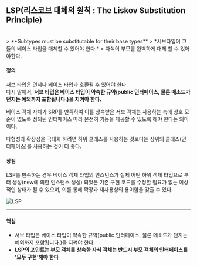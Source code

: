 ## LSP(리스코브 대체의 원칙 : The Liskov Substitution Principle)
<br/>
> **Subtypes must be substitutable for their base types**  
> *서브타입이 그들의 베이스 타입을 대체할 수 있어야 한다.*  
> 자식이 부모를 완벽하게 대체 할 수 있어야한다.  

#### 정의

서브 타입은 언제나 베이스 타입과 호환될 수 있어야 한다.  
다시 말해서, **서브 타입은 베이스 타입이 약속한 규약(public 인터페이스, 물론 메소드가 던지는 예외까지 포함됩니다.)을 지켜야 한다.**

베이스 객체 자체가 SRP를 만족하여 이를 상속받은 서브 객체는 사용하는 측에 상호 모순이 없도록 정의된 인터페이스 따라 온전히 기능을 제공할 수 있도록 해야 한다는 의미이다.

다형성과 확장성을 극대화 하려면 하위 클래스를 사용하는 것보다는 상위의 클래스(인터페이스)를 사용하는 것이 더 좋다.

#### 장점

LSP를 만족하는 경우 베이스 객체 타입의 인스턴스가 실제 어떤 하위 객체 타입으로 부터 생성(new에 의한 인스턴스 생성) 되었든 기존 구현 코드를 수정할 필요가 없는 이상적인 상태가 될 수 있으며, 이를 통해 확장과 재사용성의 용이함을 갖출 수 있다.

![LSP](http://i.imgur.com/C9rl7Nj.png)

***

#### 핵심
- 서브 타입은 베이스 타입이 약속한 규약(public 인터페이스, 물론 메소드가 던지는 예외까지 포함됩니다.)을 지켜야 한다.
- **LSP의 포인트는 부모 객체를 상속한 자식 객체는 반드시 부모 객체의 인터페이스를 '모두 구현'해야 한다**
